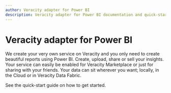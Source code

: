 ```yaml
---
author: Veracity adapter for Power BI
description: Veracity adapter for Power BI documentation and quick-start
---
```


# Veracity adapter for Power BI

We create your very own service on Veracity and you only need to create beautiful reports using Power BI. Create, upload, share or sell your insights. Your service can easily be enabled for Veracity Marketplace or just for sharing with your friends. Your data can sit wherever you want; locally, in the Cloud or in Veracity Data Fabric.

See the quick-start guide on how to get started.